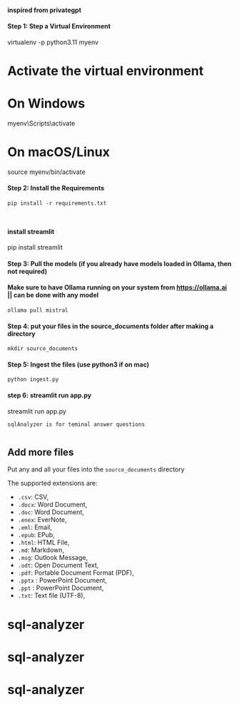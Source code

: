 #### inspired from privategpt

#### Step 1: Step a Virtual Environment
virtualenv -p python3.11 myenv
# Activate the virtual environment
# On Windows
myenv\Scripts\activate
# On macOS/Linux
source myenv/bin/activate


#### Step 2: Install the Requirements
```
pip install -r requirements.txt



```
#### install streamlit
pip install streamlit


#### Step 3: Pull the models (if you already have models loaded in Ollama, then not required)
#### Make sure to have Ollama running on your system from https://ollama.ai || can be done with any model 
```
ollama pull mistral
```

#### Step 4: put your files in the source_documents folder after making a directory
```
mkdir source_documents
```

#### Step 5: Ingest the files (use python3 if on mac)
```
python ingest.py
```

#### step 6: streamlit run app.py
streamlit run app.py
```
sqlAnalyzer is for teminal answer questions


```

## Add more files

Put any and all your files into the `source_documents` directory

The supported extensions are:

- `.csv`: CSV,
- `.docx`: Word Document,
- `.doc`: Word Document,
- `.enex`: EverNote,
- `.eml`: Email,
- `.epub`: EPub,
- `.html`: HTML File,
- `.md`: Markdown,
- `.msg`: Outlook Message,
- `.odt`: Open Document Text,
- `.pdf`: Portable Document Format (PDF),
- `.pptx` : PowerPoint Document,
- `.ppt` : PowerPoint Document,
- `.txt`: Text file (UTF-8),
# sql-analyzer
# sql-analyzer
# sql-analyzer
